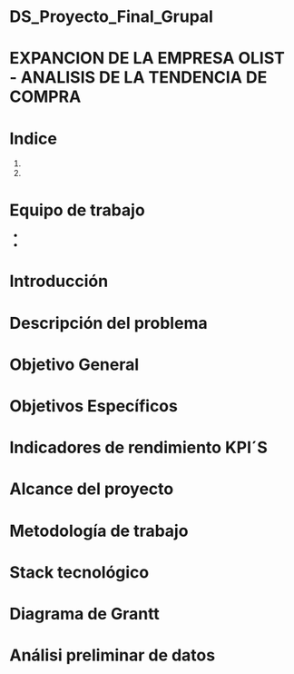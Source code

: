 # DS_Proyecto_Final_Grupal

# EXPANCION DE LA EMPRESA OLIST - ANALISIS DE LA TENDENCIA DE COMPRA  


# Indice


1.   
2.   



# Equipo de trabajo 



*  
*   


# Introducción


# Descripción del problema




# Objetivo General



# Objetivos Específicos



# Indicadores de rendimiento KPI´S



# Alcance del proyecto




# Metodología de trabajo



# Stack tecnológico



# Diagrama de Grantt



# Análisi preliminar de datos
